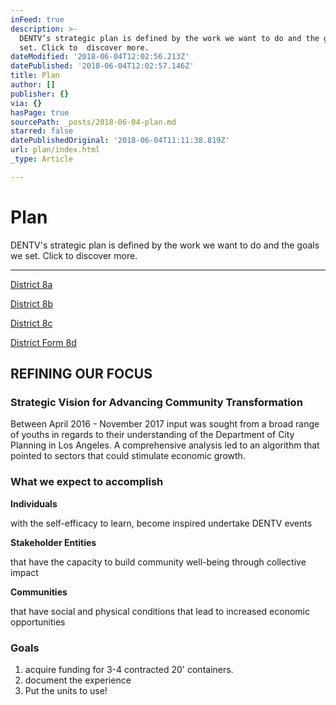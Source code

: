 ```yaml
---
inFeed: true
description: >-
  DENTV’s strategic plan is defined by the work we want to do and the goals we
  set. Click to  discover more.
dateModified: '2018-06-04T12:02:56.213Z'
datePublished: '2018-06-04T12:02:57.146Z'
title: Plan
author: []
publisher: {}
via: {}
hasPage: true
sourcePath: _posts/2018-06-04-plan.md
starred: false
datePublishedOriginal: '2018-06-04T11:11:38.819Z'
url: plan/index.html
_type: Article

---
```

# Plan

DENTV's strategic plan is defined by the work we want to do and the goals we set. Click to discover more.

---

[District 8a][0]

[District 8b][1]

[District 8c][2]

[District Form 8d][3]

## REFINING OUR FOCUS

### Strategic Vision for Advancing Community Transformation

Between April 2016 - November 2017 input was sought from a broad range of youths in regards to their understanding of the Department of City Planning in Los Angeles. A comprehensive analysis led to an algorithm that pointed to sectors that could stimulate economic growth.

### What we expect to accomplish

**Individuals**

with the self-efficacy to learn, become inspired undertake DENTV events

**Stakeholder Entities**

that have the capacity to build community well-being through collective impact

**Communities**

that have social and physical conditions that lead to increased economic opportunities

### Goals

1. acquire funding for 3-4 contracted 20' containers.
2. document the experience
3. Put the units to use!

[0]: https://drive.google.com/open?id=1-uSXlnYnaGusXPXqPcqXuUXprE5a6GrD "Proposal 8a for District Council 8"
[1]: https://drive.google.com/open?id=1T7tQioUvds-QSq_vvGUIMvP6R-tah1Wc "District 8b Proposal"
[2]: https://drive.google.com/open?id=16HNepbDV9IV-f2macSrU7DhWa07obBDJ "Proposal Form 8c For District 8"
[3]: https://drive.google.com/open?id=1eKCDueT5_d3wOQXtmB1-71vSPI_rBkPi "Council District 8 Proposal Form8d"